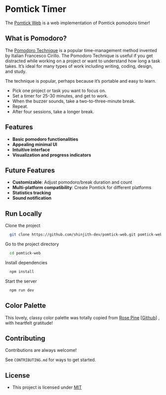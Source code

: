 # Pomtick Timer

The [Pomtick Web](https://pomtick.shinjith.dev) is a web implementation of Pomtick pomodoro timer!

## What is Pomodoro?

The [Pomodoro Technique](https://en.wikipedia.org/wiki/Pomodoro_Technique) is a popular time-management method invented by Italian Francesco Cirillo. The Pomodoro Technique is useful if you get distracted while working on a project or want to understand how long a task takes. It’s ideal for many types of work including writing, coding, design, and study.

The technique is popular, perhaps because it’s portable and easy to learn. 
- Pick one project or task you want to focus on.
- Set a timer for 25-30 minutes, and get to work.
- When the buzzer sounds, take a two-to-three-minute break.
- Repeat.
- After four sessions, take a longer break.


## Features

- **Basic pomodoro functionalities**
- **Appealing minimal UI**
- **Intuitive interface**
- **Visualization and progress indicators**



## Future Features 

- **Customizable**: Adjust pomodoro/break duration and count 
- **Multi-platform compatibility**: Create Pomtick for different platforms
- **Statistics tracking** 
- **Sound notification**
## Run Locally

Clone the project

```bash
  git clone https://github.com/shinjith-dev/pomtick-web.git pomtick-web
```

Go to the project directory

```bash
  cd pomtick-web
```

Install dependencies

```bash
  npm install
```

Start the server

```bash
  npm run dev
```

## Color Palette

This lovely, classy color palette was totally copied from [Rose Pine](https://rosepinetheme.com) [[Github](https://github.com/rose-pine)] , with heartfelt gratitude!



## Contributing

Contributions are always welcome!

See `CONTRIBUTING.md` for ways to get started.


## License

- This project is licensed under [MIT](https://choosealicense.com/licenses/mit/)

